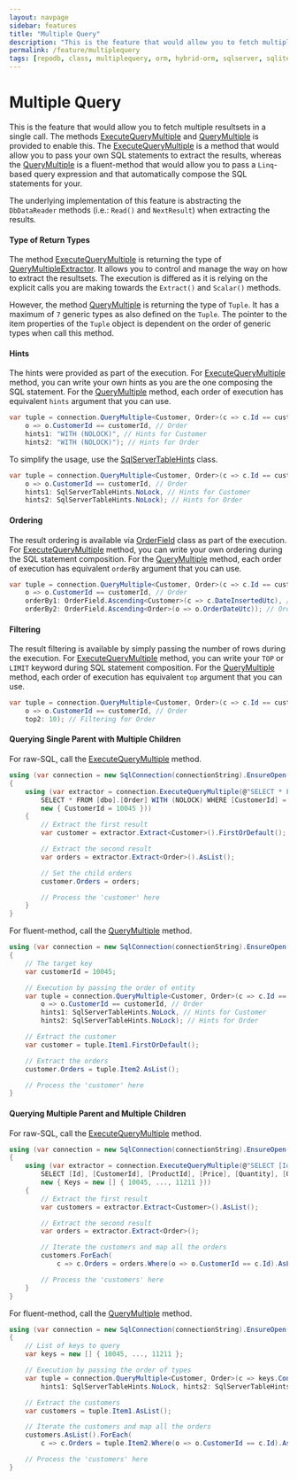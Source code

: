 ```yaml
---
layout: navpage
sidebar: features
title: "Multiple Query"
description: "This is the feature that would allow you to fetch multiple resultsets in a single call."
permalink: /feature/multiplequery
tags: [repodb, class, multiplequery, orm, hybrid-orm, sqlserver, sqlite, mysql, postgresql]
---
```


# Multiple Query

This is the feature that would allow you to fetch multiple resultsets in a single call. The methods [ExecuteQueryMultiple](/operation/executequerymultiple) and [QueryMultiple](/operation/querymultiple) is provided to enable this. The [ExecuteQueryMultiple](/operation/executequerymultiple) is a method that would allow you to pass your own SQL statements to extract the results, whereas the [QueryMultiple](/operation/querymultiple) is a fluent-method that would allow you to pass a `Linq`-based query expression and that automatically compose the SQL statements for your.

The underlying implementation of this feature is abstracting the `DbDataReader` methods (i.e.: `Read()` and `NextResult`) when extracting the results.

#### Type of Return Types

The method [ExecuteQueryMultiple](/operation/executequerymultiple) is returning the type of [QueryMultipleExtractor](/class/querymultipleextractor). It allows you to control and manage the way on how to extract the resultsets. The execution is differed as it is relying on the explicit calls you are making towards the `Extract()` and `Scalar()` methods.

However, the method [QueryMultiple](/operation/querymultiple) is returning the type of `Tuple`. It has a maximum of `7` generic types as also defined on the `Tuple`. The pointer to the item properties of the `Tuple` object is dependent on the order of generic types when call this method.

#### Hints

The hints were provided as part of the execution. For [ExecuteQueryMultiple](/operation/executequerymultiple) method, you can write your own hints as you are the one composing the SQL statement. For the [QueryMultiple](/class/sqlservertablehints) method, each order of execution has equivalent `hints` argument that you can use.

```csharp
var tuple = connection.QueryMultiple<Customer, Order>(c => c.Id == customerId, // Customer
    o => o.CustomerId == customerId, // Order
    hints1: "WITH (NOLOCK)", // Hints for Customer
    hints2: "WITH (NOLOCK)"); // Hints for Order
```

To simplify the usage, use the [SqlServerTableHints](/class/sqlservertablehints) class.

```csharp
var tuple = connection.QueryMultiple<Customer, Order>(c => c.Id == customerId, // Customer
    o => o.CustomerId == customerId, // Order
    hints1: SqlServerTableHints.NoLock, // Hints for Customer
    hints2: SqlServerTableHints.NoLock); // Hints for Order
```

#### Ordering

The result ordering is available via [OrderField](/class/orderfield) class as part of the execution. For [ExecuteQueryMultiple](/operation/executequerymultiple) method, you can write your own ordering during the SQL statement composition. For the [QueryMultiple](/class/sqlservertablehints) method, each order of execution has equivalent `orderBy` argument that you can use.

```csharp
var tuple = connection.QueryMultiple<Customer, Order>(c => c.Id == customerId, // Customer
    o => o.CustomerId == customerId, // Order
    orderBy1: OrderField.Ascending<Customer>(c => c.DateInsertedUtc), // Ordering for Customer
    orderBy2: OrderField.Ascending<Order>(o => o.OrderDateUtc)); // Ordering for Order
```

#### Filtering

The result filtering is available by simply passing the number of rows during the execution. For [ExecuteQueryMultiple](/operation/executequerymultiple) method, you can write your `TOP` or `LIMIT` keyword during SQL statement composition. For the [QueryMultiple](/class/sqlservertablehints) method, each order of execution has equivalent `top` argument that you can use.

```csharp
var tuple = connection.QueryMultiple<Customer, Order>(c => c.Id == customerId, // Customer
    o => o.CustomerId == customerId, // Order
    top2: 10); // Filtering for Order
```

#### Querying Single Parent with Multiple Children

For raw-SQL, call the [ExecuteQueryMultiple](/operation/executequerymultiple) method.

```csharp
using (var connection = new SqlConnection(connectionString).EnsureOpen())
{
    using (var extractor = connection.ExecuteQueryMultiple(@"SELECT * FROM [dbo].[Customer] WITH (NOLOCK) WHERE [Id] = @CustomerId;
        SELECT * FROM [dbo].[Order] WITH (NOLOCK) WHERE [CustomerId] = @CustomerId",
        new { CustomerId = 10045 }))
    {
        // Extract the first result
        var customer = extractor.Extract<Customer>().FirstOrDefault();

        // Extract the second result
        var orders = extractor.Extract<Order>().AsList();

        // Set the child orders
        customer.Orders = orders;

        // Process the 'customer' here
    }
}
```

For fluent-method, call the [QueryMultiple](/operation/querymultiple) method.

```csharp
using (var connection = new SqlConnection(connectionString).EnsureOpen())
{
    // The target key
    var customerId = 10045;

    // Execution by passing the order of entity
    var tuple = connection.QueryMultiple<Customer, Order>(c => c.Id == customerId, // Customer
        o => o.CustomerId == customerId, // Order
        hints1: SqlServerTableHints.NoLock, // Hints for Customer
        hints2: SqlServerTableHints.NoLock); // Hints for Order

    // Extract the customer
    var customer = tuple.Item1.FirstOrDefault();

    // Extract the orders
    customer.Orders = tuple.Item2.AsList();

    // Process the 'customer' here
}
```

#### Querying Multiple Parent and Multiple Children

For raw-SQL, call the [ExecuteQueryMultiple](/operation/executequerymultiple) method.

```csharp
using (var connection = new SqlConnection(connectionString).EnsureOpen())
{
    using (var extractor = connection.ExecuteQueryMultiple(@"SELECT [Id], [Name] FROM [dbo].[Customer] WITH (NOLOCK) WHERE [Id] IN (@Keys);
        SELECT [Id], [CustomerId], [ProductId], [Price], [Quantity], [OrderDateUtc] FROM [dbo].[Order] WITH (NOLOCK) WHERE [CustomerId] IN (@Keys);",
        new { Keys = new [] { 10045, ..., 11211 }))
    {
        // Extract the first result
        var customers = extractor.Extract<Customer>().AsList();

        // Extract the second result
        var orders = extractor.Extract<Order>();

        // Iterate the customers and map all the orders
        customers.ForEach(
            c => c.Orders = orders.Where(o => o.CustomerId == c.Id).AsList());

        // Process the 'customers' here
    }
}
```

For fluent-method, call the [QueryMultiple](/operation/querymultiple) method.

```csharp
using (var connection = new SqlConnection(connectionString).EnsureOpen())
{
    // List of keys to query
    var keys = new [] { 10045, ..., 11211 };

    // Execution by passing the order of types
    var tuple = connection.QueryMultiple<Customer, Order>(c => keys.Contains(c.Id), o => keys.Contains(o.CustomerId),
        hints1: SqlServerTableHints.NoLock, hints2: SqlServerTableHints.NoLock);

    // Extract the customers
    var customers = tuple.Item1.AsList();

    // Iterate the customers and map all the orders
    customers.AsList().ForEach(
        c => c.Orders = tuple.Item2.Where(o => o.CustomerId == c.Id).AsList());

    // Process the 'customers' here
}
```
